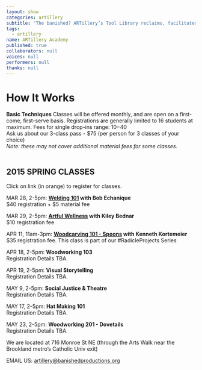 ```yaml
---
layout: show
categories: artillery
subtitle: "The banished? ARTillery’s Tool Library reclaims, facilitates and promotes the artisanal skills of hand-crafting, wood-working, and knowledge-sharing. This user-friendly, tool-loaning program is open to artists and community members in Ward 5 and the greater DC area."
tags: 
  - artillery
name: ARTillery Academy
published: true
collaborators: null
voices: null
performers: null
thanks: null
---
```


# How It Works

**Basic Techniques** 
Classes will be offered monthly, and are open on a first-come, first-serve basis. Registrations are generally limited to 16 students at maximum.
Fees for single drop-ins range: $10-$40
<br>
Ask us about our 3-class pass - $75 (per person for 3 classes of your choice)
<br>
_Note: these may not cover additional material fees for some classes._
<br>
<br>

## 2015 SPRING CLASSES
Click on link (in orange) to register for classes.

MAR 28, 2-5pm: **[Welding 101](https://www.artful.ly/store/events/5061) with Bob Echanique**
<br> $40 registration + $5 material fee

MAR 29, 2-5pm: **[Artful Wellness](https://www.artful.ly/store/events/5356 "BUY TICKETS") with Kiley Bednar** 
<br> $10 registration fee

APR 11, 11am-3pm: **[Woodcarving 101 - Spoons](https://www.artful.ly/store/events/5453) with Kenneth Kortemeier**
<br> $35 registration fee. This class is part of our #RadicleProjects Series
  
APR 18, 2-5pm: **Woodworking 103**
<br> Registration Details TBA.

APR 19, 2-5pm: **Visual Storytelling**
<br> Registration Details TBA.

MAY 9, 2-5pm: **Social Justice & Theatre**
<br> Registration Details TBA.

MAY 17, 2-5pm: **Hat Making 101**
<br> Registration Details TBA.

MAY 23, 2-5pm: **Woodworking 201 - Dovetails**
<br> Registration Details TBA.

We are located at 716 Monroe St NE (through the Arts Walk near the Brookland metro’s Catholic Univ exit)

<!-- calendar needs to happen -->

EMAIL US: artillery@banishedproductions.org